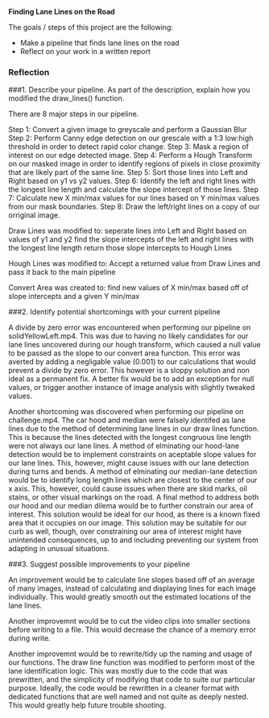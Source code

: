
**Finding Lane Lines on the Road**

The goals / steps of this project are the following:
* Make a pipeline that finds lane lines on the road
* Reflect on your work in a written report



### Reflection

###1. Describe your pipeline. As part of the description, explain how you modified the draw_lines() function.


There are 8 major steps in our pipeline.

Step 1: Convert a given image to greyscale and perform a Gaussian Blur
Step 2: Perform Canny edge detection on our grescale with a 1:3 low:high threshold in order to detect rapid color change.
Step 3: Mask a region of interest on our edge detected image.
Step 4: Perform a Hough Transform on our masked image in order to identify regions of pixels in close proximity that are likely part of the same line.
Step 5: Sort those lines into Left and Right based on y1 vs y2 values.
Step 6: Identify the left and right lines with the longest line length and calculate the slope intercept of those lines.
Step 7: Calculate new X min/max values for our lines based on Y min/max values from our mask boundaries.
Step 8: Draw the left/right lines on a copy of our orriginal image.


Draw Lines was modified to:
    seperate lines into Left and Right based on values of y1 and y2
    find the slope intercepts of the left and right lines with the longest line length
    return those slope intercepts to Hough Lines


Hough Lines was modified to:
    Accept a returned value from Draw Lines and pass it back to the main pipeline


Convert Area was created to:
    find new values of X min/max based off of slope intercepts and a given Y min/max


###2. Identify potential shortcomings with your current pipeline

A divide by zero error was encountered when performing our pipeline on solidYellowLeft.mp4. This was due to having no likely candidates for our lane lines uncovered during our hough transform, which caused a null value to be passed as the slope to our convert area function. This error was averted by adding a negligable value (0.001) to our calculations that would prevent a divide by zero error. This however is a sloppy solution and non ideal as a permanent fix. A better fix would be to add an exception for null values, or trigger another instance of image analysis with slightly tweaked values.

Another shortcoming was discovered when performing our pipeline on challenge.mp4. The car hood and median were falsely identifed as lane lines due to the method of determining lane lines in our draw lines function. This is because the lines detected with the longest congruous line length were not always our lane lines. A method of elminating our hood-lane detection would be to implement constraints on aceptable slope values for our lane lines. This, however, might cause issues with our lane detection during turns and bends. A method of elminating our median-lane detection would be to identify long length lines which are closest to the center of our x axis. This, however, could cause issues when there are skid marks, oil stains, or other visual markings on the road. A final method to address both our hood and our median dilema would be to further constrain our area of interest. This solution would be ideal for our hood, as there is a known fixed area that it occupies on our image. This solution may be suitable for our curb as well, though, over constraining our area of interest might have unintended consequences, up to and including preventing our system from adapting in unusual situations.

###3. Suggest possible improvements to your pipeline

An improvement would be to calculate line slopes based off of an average of many images, instead of calculating and displaying lines for each image individually. This would greatly smooth out the estimated locations of the lane lines.

Another improvemnt would be to cut the video clips into smaller sections before writing to a file. This would decrease the chance of a memory error during write.

Another improvemnt would be to rewrite/tidy up the naming and usage of our functions. The draw line function was modified to perform most of the lane identification logic. This was mostly due to the code that was prewritten, and the simplicity of modifying that code to suite our particular purpose. Ideally, the code would be rewritten in a cleaner format with dedicated functions that are well named and not quite as deeply nested. This would greatly help future trouble shooting.